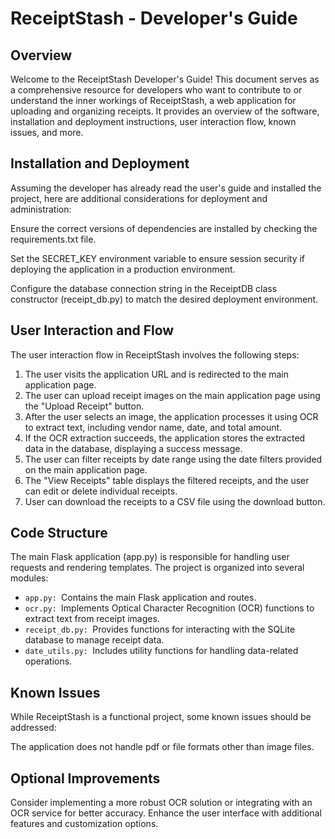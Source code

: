 # ReceiptStash - Developer's Guide

## Overview
Welcome to the ReceiptStash Developer's Guide! This document serves as a comprehensive resource for developers who want to contribute to or understand the inner workings of ReceiptStash, a web application for uploading and organizing receipts. It provides an overview of the software, installation and deployment instructions, user interaction flow, known issues, and more.

## Installation and Deployment
Assuming the developer has already read the user's guide and installed the project, here are additional considerations for deployment and administration:

Ensure the correct versions of dependencies are installed by checking the requirements.txt file.

Set the SECRET_KEY environment variable to ensure session security if deploying the application in a production environment.

Configure the database connection string in the ReceiptDB class constructor (receipt_db.py) to match the desired deployment environment.

## User Interaction and Flow
The user interaction flow in ReceiptStash involves the following steps:

1. The user visits the application URL and is redirected to the main application page.
2. The user can upload receipt images on the main application page using the "Upload Receipt" button.
3. After the user selects an image, the application processes it using OCR to extract text, including vendor name, date, and total amount.
4. If the OCR extraction succeeds, the application stores the extracted data in the database, displaying a success message.
5. The user can filter receipts by date range using the date filters provided on the main application page.
6. The "View Receipts" table displays the filtered receipts, and the user can edit or delete individual receipts.
7. User can download the receipts to a CSV file using the download button.

## Code Structure
The main Flask application (app.py) is responsible for handling user requests and rendering templates. The project is organized into several modules:

- `app.py: `Contains the main Flask application and routes.
- `ocr.py: `Implements Optical Character Recognition (OCR) functions to extract text from receipt images.
- `receipt_db.py: `Provides functions for interacting with the SQLite database to manage receipt data.
- `date_utils.py: `Includes utility functions for handling data-related operations.

## Known Issues
While ReceiptStash is a functional project, some known issues should be addressed:

The application does not handle pdf or file formats other than image files.

## Optional Improvements
Consider implementing a more robust OCR solution or integrating with an OCR service for better accuracy.
Enhance the user interface with additional features and customization options.
